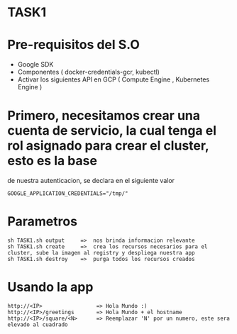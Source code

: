 # TASK1

# Pre-requisitos del S.O

  - Google SDK
  - Componentes ( docker-credentials-gcr, kubectl)
  - Activar los siguientes API en GCP ( Compute Engine , Kubernetes Engine ) 

# Primero, necesitamos crear una cuenta de servicio, la cual tenga el rol asignado para crear el cluster, esto es la base
  de nuestra autenticacion, se declara en el siguiente valor

    GOOGLE_APPLICATION_CREDENTIALS="/tmp/" 
    
# Parametros

    sh TASK1.sh output     =>  nos brinda informacion relevante
    sh TASK1.sh create     =>  crea los recursos necesarios para el cluster, sube la imagen al registry y despliega nuestra app
    sh TASK1.sh destroy    =>  purga todos los recursos creados 
    
# Usando la app

    http://<IP>                 => Hola Mundo :) 
    http://<IP>/greetings       => Hola Mundo + el hostname
    http://<IP>/square/<N>      => Reemplazar 'N' por un numero, este sera elevado al cuadrado
  

